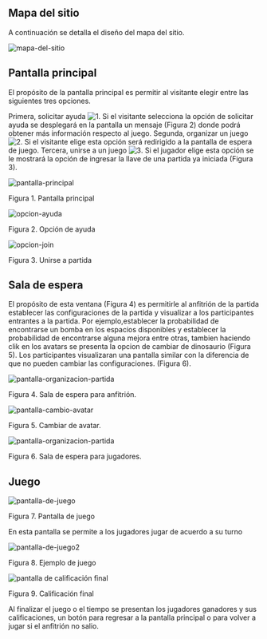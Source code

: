 ## Mapa del sitio

A continuación se detalla el diseño del mapa del sitio.

![mapa-del-sitio](./wireframes/Aldeser-site-map.svg)

## Pantalla principal

El propósito de la pantalla principal es permitir al visitante elegir entre las siguientes tres opciones. 

Primera, solicitar ayuda ![1](./numbers/1.svg).  Si el visitante selecciona la opción de solicitar ayuda se desplegará en la pantalla un mensaje (Figura 2) donde podrá obtener más información respecto al juego. Segunda, organizar un juego ![2](./numbers/2.svg).  Si el visitante elige esta opción será redirigido a la pantalla de espera de juego. Tercera, unirse a un juego ![3](./numbers/3.svg). Si el jugador elige esta opción se le mostrará la opción de ingresar la llave de una partida ya iniciada (Figura 3).

![pantalla-principal](./wireframes/home.svg)

Figura 1. Pantalla principal


![opcion-ayuda](./wireframes/help.svg)

 Figura 2. Opción de ayuda


![opcion-join](./wireframes/homeJoinKEY.svg)

 Figura 3. Unirse a partida

## Sala de espera

El propósito de esta ventana (Figura 4) es permitirle al anfitrión de la partida establecer las configuraciones de la partida y visualizar a los participantes entrantes a la partida. Por ejemplo,establecer la probabilidad de encontrarse un bomba en los espacios disponibles y establecer la probabilidad de encontrarse alguna mejora entre otras, tambien haciendo clik en los avatars se presenta la opcion de cambiar de dinosaurio (Figura 5). Los participantes visualizaran una pantalla similar con la diferencia de que no pueden cambiar las configuraciones. (Figura 6).

![pantalla-organizacion-partida](./wireframes/waiting-roomHost.svg)

Figura 4. Sala de espera para anfitrión.

![pantalla-cambio-avatar](./wireframes/dinoChoose.svg)

Figura 5. Cambiar de avatar.

![pantalla-organizacion-partida](./wireframes/waiting-roomPlayer.svg)

Figura 6. Sala de espera para jugadores.
## Juego

![pantalla-de-juego](./wireframes/board.svg)

Figura 7.  Pantalla de juego

En esta pantalla se permite a los jugadores jugar de acuerdo a su turno


![pantalla-de-juego2](./wireframes/boardInGame.svg)

Figura 8.  Ejemplo de juego

![pantalla de calificación final](./wireframes/after-match.svg)

Figura 9. Calificación final

Al finalizar el juego o el tiempo se presentan los jugadores ganadores y sus calificaciones, un botón para regresar a la pantalla principal o para volver a jugar si el anfitrión no salio.
